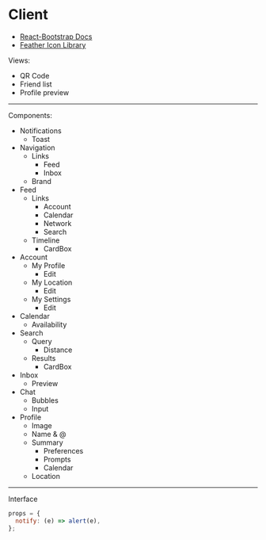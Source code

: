 # Client

- [React-Bootstrap Docs](https://react-bootstrap.github.io/components/alerts/)
- [Feather Icon Library](https://feathericons.com/)

Views:

- QR Code
- Friend list
- Profile preview

---

Components:

- Notifications
  - Toast
- Navigation
  - Links
    - Feed
    - Inbox
  - Brand
- Feed
  - Links
    - Account
    - Calendar
    - Network
    - Search
  - Timeline
    - CardBox
- Account
  - My Profile
    - Edit
  - My Location
    - Edit
  - My Settings
    - Edit
- Calendar
  - Availability
- Search
  - Query
    - Distance
  - Results
    - CardBox
- Inbox
  - Preview
- Chat
  - Bubbles
  - Input
- Profile
  - Image
  - Name & @
  - Summary
    - Preferences
    - Prompts
    - Calendar
  - Location

---

Interface

```js
props = {
  notify: (e) => alert(e),
};
```
